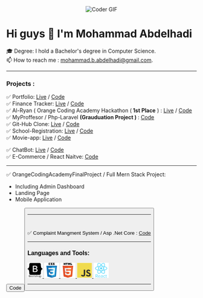 <p align="center">
<!--   <img src="https://media2.giphy.com/media/qgQUggAC3Pfv687qPC/giphy.gif" alt="Coder GIF" width="100%" height="400"> -->
  <img src="https://media2.giphy.com/media/qgQUggAC3Pfv687qPC/giphy.gif" alt="Coder GIF" width="100%" height="400">
  
  
</p>

# Hi guys 👋  I'm Mohammad Abdelhadi 





🎓 Degree: I hold a Bachelor's degree in Computer Science.
<br>
📫 How to reach me : mohammad.b.abdelhadi@gmail.com.
<hr> 
<h3 align="left">Projects : </h3>
✅  Portfolio: <a href="https://mohammad-abdelhadi.github.io/portfolio/">Live</a> /
<a href="https://github.com/Mohammad-Abdelhadi/portfolio">Code</a> <br>
✅  Finance Tracker: <a href="https://adorable-bombolone-68675d.netlify.app/
">Live</a> /
<a href="https://github.com/Mohammad-Abdelhadi/FinanceTracker/">Code</a> 
<br>
✅  Al-Ryan ( Orange Coding Academy Hackathon (<b> 1st Place</b> ) : <a href="https://mohammad-abdelhadi.github.io/Last-Edit-AlRyan/">Live</a> /
<a href="https://github.com/Mohammad-Abdelhadi/Last-Edit-AlRyan
">Code</a>
 <br>
  ✅ MyProffesor / Php-Laravel <b> (Grauduation Project ) </b>:
<a href="https://github.com/Mohammad-Abdelhadi/Myprofessor">Code</a>


 <br>
 ✅ Git-Hub Clone: <a href="https://mohammad-abdelhadi.github.io/Git-hub/">Live</a> /
<a href="https://github.com/Mohammad-Abdelhadi/Git-hub
">Code</a>
 <br>
   ✅ School-Registration: <a href="https://ubiquitous-frangollo-53ba38.netlify.app">Live</a> /
<a href="https://github.com/AlaAlmuhsen/School-Regestration-Platform">Code</a>
 <br>
   ✅ Movie-app: <a href="https://movieapplication2.netlify.app/">Live</a> /
<a href="https://github.com/Mohammad-Abdelhadi/reactproject">Code</a>
 <br>

 ✅ ChatBot: <a href="https://github.com/Mohammad-Abdelhadi/Chatbot">Live</a> /
<a href="https://github.com/Mohammad-Abdelhadi/Chatbot">Code</a>
 <br>
 ✅ E-Commerce / React Naitve: 
<a href="https://github.com/Mohammad-Abdelhadi/e-commerce">Code</a>
 <br>
 <hr>
 ✅ OrangeCodingAcademyFinalProject / Full Mern Stack Project: 
  <br>

 - Including Admin Dashboard
 - Landing Page
 - Mobile Application


<a href="https://github.com/Mohammad-Abdelhadi/Codind-academy-ojo-Masterpiece_Co4-2023">
<button style="backgroundcolor:"black";color:"white">Code <button/>
</a>
   <hr>

 <br>

 ✅ Complaint Mangment System  / Asp .Net Core : 
<a href="https://github.com/Mohammad-Abdelhadi/ComplaintAppApiCoreMvc">Code</a>
 <br>

<hr>
<h3 align="left">Languages and Tools:</h3>
<p align="left"> <a href="https://getbootstrap.com" target="_blank" rel="noreferrer"> <img src="https://raw.githubusercontent.com/devicons/devicon/master/icons/bootstrap/bootstrap-plain-wordmark.svg" alt="bootstrap" width="40" height="40"/> </a> <a href="https://www.w3schools.com/css/" target="_blank" rel="noreferrer"> <img src="https://raw.githubusercontent.com/devicons/devicon/master/icons/css3/css3-original-wordmark.svg" alt="css3" width="40" height="40"/> </a> <a href="https://www.w3.org/html/" target="_blank" rel="noreferrer"> <img src="https://raw.githubusercontent.com/devicons/devicon/master/icons/html5/html5-original-wordmark.svg" alt="html5" width="40" height="40"/> </a> <a href="https://developer.mozilla.org/en-US/docs/Web/JavaScript" target="_blank" rel="noreferrer"> <img src="https://raw.githubusercontent.com/devicons/devicon/master/icons/javascript/javascript-original.svg" alt="javascript" width="40" height="40"/> </a> <a href="https://reactjs.org/" target="_blank" rel="noreferrer"> <img src="https://raw.githubusercontent.com/devicons/devicon/master/icons/react/react-original-wordmark.svg" alt="react" width="40" height="40"/> </a> </p>

<hr> 

